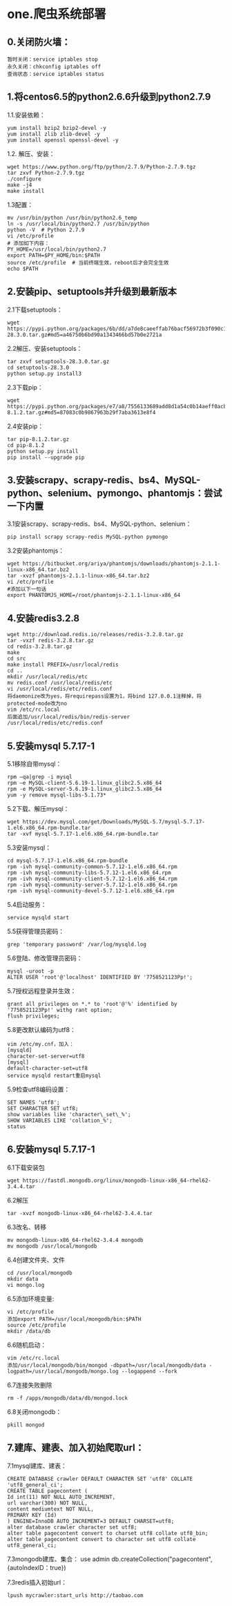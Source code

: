 # one.爬虫系统部署
## 0.关闭防火墙：
	
	暂时关闭：service iptables stop 
	永久关闭：chkconfig iptables off
	查询状态：service iptables status
## 1.将centos6.5的python2.6.6升级到python2.7.9
1.1.安装依赖：

	yum install bzip2 bzip2-devel -y
	yum install zlib zlib-devel -y
	yum install openssl openssl-devel -y

1.2. 解压、安装：

	wget https://www.python.org/ftp/python/2.7.9/Python-2.7.9.tgz
	tar zxvf Python-2.7.9.tgz
	./configure
	make -j4
	make install

1.3配置：
		
	mv /usr/bin/python /usr/bin/python2.6_temp
	ln -s /usr/local/bin/python2.7 /usr/bin/python
	python -V  # Python 2.7.9
	vi /etc/profile
	# 添加如下内容：
	PY_HOME=/usr/local/bin/python2.7
	export PATH=$PY_HOME/bin:$PATH
	source /etc/profile  # 当前终端生效，reboot后才会完全生效
	echo $PATH
## 2.安装pip、setuptools并升级到最新版本
2.1下载setuptools：

	wget https://pypi.python.org/packages/6b/dd/a7de8caeeffab76bacf56972b3f090c12e0ae6932245abbce706690a6436/setuptools-28.3.0.tar.gz#md5=a46750b6bd90a1343466bd57b0e2721a

2.2解压、安装setuptools：

	tar zxvf setuptools-28.3.0.tar.gz 
	cd setuptools-28.3.0
	python setup.py install3
		
2.3下载pip：

	wget https://pypi.python.org/packages/e7/a8/7556133689add8d1a54c0b14aeff0acb03c64707ce100ecd53934da1aa13/pip-8.1.2.tar.gz#md5=87083c0b9867963b29f7aba3613e8f4
	
2.4安装pip：

	tar pip-8.1.2.tar.gz 
	cd pip-8.1.2 
	python setup.py install
	pip install --upgrade pip
## 3.安装scrapy、scrapy-redis、bs4、MySQL-python、selenium、pymongo、phantomjs：尝试一下内置
3.1安装scrapy、scrapy-redis、bs4、MySQL-python、selenium：

	pip install scrapy scrapy-redis MySQL-python pymongo
	
3.2安装phantomjs：

	wget https://bitbucket.org/ariya/phantomjs/downloads/phantomjs-2.1.1-linux-x86_64.tar.bz2
	tar -xvzf phantomjs-2.1.1-linux-x86_64.tar.bz2
	vi /etc/profile
	#添加以下一句话
	export PHANTOMJS_HOME=/root/phantomjs-2.1.1-linux-x86_64
	
## 4.安装redis3.2.8

	wget http://download.redis.io/releases/redis-3.2.8.tar.gz
	tar -vxzf redis-3.2.8.tar.gz
	cd redis-3.2.8.tar.gz
	make
	cd src
	make install PREFIX=/usr/local/redis
	cd ..
	mkdir /usr/local/redis/etc
	mv redis.conf /usr/local/redis/etc
	vi /usr/local/redis/etc/redis.conf
	将daemonize改为yes，将requirepass设置为1，将bind 127.0.0.1注释掉，将protected-mode改为no
	vim /etc/rc.local
	后面追加/usr/local/redis/bin/redis-server /usr/local/redis/etc/redis.conf
## 5.安装mysql 5.7.17-1
5.1移除自带mysql：

	rpm –qa|grep -i mysql
	rpm –e MySQL-client-5.6.19-1.linux_glibc2.5.x86_64
	rpm -e MySQL-server-5.6.19-1.linux_glibc2.5.x86_64
	yum -y remove mysql-libs-5.1.73* 

5.2下载、解压mysql：

	wget https://dev.mysql.com/get/Downloads/MySQL-5.7/mysql-5.7.17-1.el6.x86_64.rpm-bundle.tar
	tar -xvf mysql-5.7.17-1.el6.x86_64.rpm-bundle.tar

5.3安装mysql：

	cd mysql-5.7.17-1.el6.x86_64.rpm-bundle
	rpm -ivh mysql-community-common-5.7.12-1.el6.x86_64.rpm   
	rpm -ivh mysql-community-libs-5.7.12-1.el6.x86_64.rpm   
	rpm -ivh mysql-community-client-5.7.12-1.el6.x86_64.rpm  
	rpm -ivh mysql-community-server-5.7.12-1.el6.x86_64.rpm  
	rpm -ivh mysql-community-devel-5.7.12-1.el6.x86_64.rpm  

5.4启动服务：

	service mysqld start 
	
5.5获得管理员密码：

	grep 'temporary password' /var/log/mysqld.log

5.6登陆、修改管理员密码：

	mysql -uroot -p
	ALTER USER 'root'@'localhost' IDENTIFIED BY '7758521123Pp!';
	
5.7授权远程登录并生效：

	grant all privileges on *.* to 'root'@'%' identified by '7758521123Pp!' withg rant option;
	flush privileges;
	
5.8更改默认编码为utf8：

	vim /etc/my.cnf，加入：
	[mysqld]
	character-set-server=utf8
	[mysql]
	default-character-set=utf8
	service mysqld restart重启mysql
	
5.9检查utf8编码设置：

	SET NAMES 'utf8';
	SET CHARACTER SET utf8;
	show variables like 'character\_set\_%';
	SHOW VARIABLES LIKE 'collation_%';
	status
## 6.安装mysql 5.7.17-1
6.1下载安装包

	wget https://fastdl.mongodb.org/linux/mongodb-linux-x86_64-rhel62-3.4.4.tar

6.2解压
	
	tar -xvzf mongodb-linux-x86_64-rhel62-3.4.4.tar

6.3改名、转移
	
	mv mongodb-linux-x86_64-rhel62-3.4.4 mongodb 
	mv mongodb /usr/local/mongodb

6.4创建文件夹、文件

	cd /usr/local/mongodb
	mkdir data
	vi mongo.log

6.5添加环境变量:

	vi /etc/profile
	添加export PATH=/usr/local/mongodb/bin:$PATH
	source /etc/profile
	mkdir /data/db
6.6随机启动：
	
	vim /etc/rc.local
	添加/usr/local/mongodb/bin/mongod -dbpath=/usr/local/mongodb/data -logpath=/usr/local/mongodb/mongo.log --logappend --fork

6.7连接失败删除
	
	rm -f /apps/mongodb/data/db/mongod.lock

6.8关闭mongodb：
	
	pkill mongod 
## 7.建库、建表、加入初始爬取url：
7.1mysql建库、建表：

	CREATE DATABASE crawler DEFAULT CHARACTER SET 'utf8' COLLATE 'utf8_general_ci';
	CREATE TABLE pagecontent (
	Id int(11) NOT NULL AUTO_INCREMENT,
	url varchar(300) NOT NULL,
	content mediumtext NOT NULL,
	PRIMARY KEY (Id)
	) ENGINE=InnoDB AUTO_INCREMENT=3 DEFAULT CHARSET=utf8;
	alter database crawler character set utf8;
	alter table pagecontent convert to charset utf8 collate utf8_bin;
	alter table pagecontent convert to character set utf8 collate utf8_general_ci;

7.3mongodb建库、集合：
	use admin
	db.createCollection("pagecontent", {autoIndexID：true})
	
7.3redis插入初始url：

	lpush mycrawler:start_urls http://taobao.com
